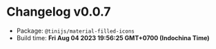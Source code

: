 # Changelog v0.0.7

- Package: `@tinijs/material-filled-icons`
- Build time: **Fri Aug 04 2023 19:56:25 GMT+0700 (Indochina Time)**


